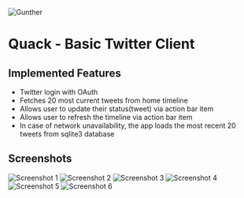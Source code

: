 ![Gunther](https://raw.github.com/outofjungle/Quack/master/res/drawable-xxhdpi/ic_launcher.png)
# Quack - Basic Twitter Client
## Implemented Features

- Twitter login with OAuth
- Fetches 20 most current tweets from home timeline
- Allows user to update their status(tweet) via action bar item
- Allows user to refresh the timeline via action bar item
- In case of network unavailability, the app loads the most recent 20 tweets from sqlite3 database

## Screenshots
![Screenshot 1](https://github.com/outofjungle/Quack/raw/master/screenshot1.png)
![Screenshot 2](https://github.com/outofjungle/Quack/raw/master/screenshot2.png)
![Screenshot 3](https://github.com/outofjungle/Quack/raw/master/screenshot3.png)
![Screenshot 4](https://github.com/outofjungle/Quack/raw/master/screenshot4.png)
![Screenshot 5](https://github.com/outofjungle/Quack/raw/master/screenshot5.png)
![Screenshot 6](https://github.com/outofjungle/Quack/raw/master/screenshot6.png)
